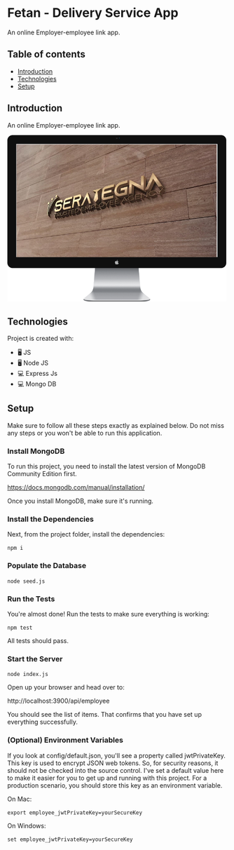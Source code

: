 # Fetan - Delivery Service App 
An online Employer-employee link app. 

## Table of contents
* [Introduction](#introduction)
* [Technologies](#technologies)
* [Setup](#setup)

## Introduction
An online Employer-employee link app. 

<!-- ![Software Developer](https://github.com/abenikeb/fetandelivery/blob/main/fetan_mock_2.png) -->
<img src="https://github.com/abenikeb/abenikeb/blob/main/DesktopV1.png" width="500" />

	
## Technologies
Project is created with:
* 🖥 JS
* 🖥 Node JS 
* 💻 Express Js
* 💻 Mongo DB

## Setup

Make sure to follow all these steps exactly as explained below. Do not miss any steps or you won't be able to run this application.

### Install MongoDB

To run this project, you need to install the latest version of MongoDB Community Edition first.

https://docs.mongodb.com/manual/installation/

Once you install MongoDB, make sure it's running.

### Install the Dependencies

Next, from the project folder, install the dependencies:

    npm i

### Populate the Database

    node seed.js

### Run the Tests

You're almost done! Run the tests to make sure everything is working:

    npm test

All tests should pass.

### Start the Server

    node index.js

Open up your browser and head over to:

http://localhost:3900/api/employee

You should see the list of items. That confirms that you have set up everything successfully.

### (Optional) Environment Variables

If you look at config/default.json, you'll see a property called jwtPrivateKey. This key is used to encrypt JSON web tokens. So, for security reasons, it should not be checked into the source control. I've set a default value here to make it easier for you to get up and running with this project. For a production scenario, you should store this key as an environment variable.

On Mac:

    export employee_jwtPrivateKey=yourSecureKey

On Windows:

    set employee_jwtPrivateKey=yourSecureKey

